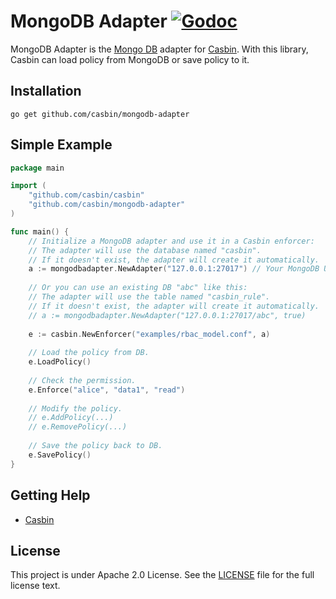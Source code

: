 MongoDB Adapter [![Godoc](https://godoc.org/github.com/casbin/mongodb-adapter?status.svg)](https://godoc.org/github.com/casbin/mongodb-adapter)
====

MongoDB Adapter is the [Mongo DB](https://www.mongodb.com) adapter for [Casbin](https://github.com/casbin/casbin). With this library, Casbin can load policy from MongoDB or save policy to it.

## Installation

    go get github.com/casbin/mongodb-adapter

## Simple Example

```go
package main

import (
	"github.com/casbin/casbin"
	"github.com/casbin/mongodb-adapter"
)

func main() {
	// Initialize a MongoDB adapter and use it in a Casbin enforcer:
	// The adapter will use the database named "casbin".
	// If it doesn't exist, the adapter will create it automatically.
	a := mongodbadapter.NewAdapter("127.0.0.1:27017") // Your MongoDB URL. 
	
	// Or you can use an existing DB "abc" like this:
	// The adapter will use the table named "casbin_rule".
	// If it doesn't exist, the adapter will create it automatically.
	// a := mongodbadapter.NewAdapter("127.0.0.1:27017/abc", true)
	
	e := casbin.NewEnforcer("examples/rbac_model.conf", a)
	
	// Load the policy from DB.
	e.LoadPolicy()
	
	// Check the permission.
	e.Enforce("alice", "data1", "read")
	
	// Modify the policy.
	// e.AddPolicy(...)
	// e.RemovePolicy(...)
	
	// Save the policy back to DB.
	e.SavePolicy()
}
```

## Getting Help

- [Casbin](https://github.com/casbin/casbin)

## License

This project is under Apache 2.0 License. See the [LICENSE](LICENSE) file for the full license text.
